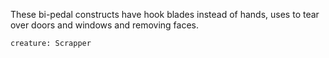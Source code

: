 These bi-pedal constructs have hook blades instead of hands, uses to tear over doors and windows and removing faces.
```statblock
creature: Scrapper
```
